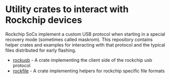 # Utility crates to interact with Rockchip devices

Rockchip SoCs implement a custom USB protocol when starting in a special
recovery mode (sometimes called maskrom). This repository contains helper
crates and examples for interacting with that protocol and the typical files
distributed for early flashing.

* [rockusb](rockusb/README.md) - A crate implementing the client side of the rockchip usb protocol
* [rockfile](rockfile/README.md) - A crate implementing helpers for rockchip specific file formats
